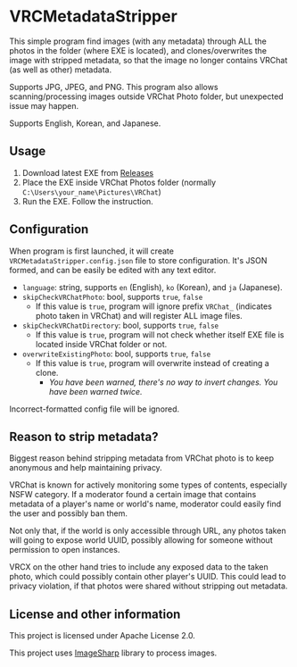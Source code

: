 # VRCMetadataStripper
This simple program find images (with any metadata) through ALL the photos in the folder (where EXE is located), and clones/overwrites the image with stripped metadata, so that the image no longer contains VRChat (as well as other) metadata.

Supports JPG, JPEG, and PNG. This program also allows scanning/processing images outside VRChat Photo folder, but unexpected issue may happen.

Supports English, Korean, and Japanese.

## Usage
1. Download latest EXE from [Releases](https://github.com/github-harunadev/VRCMetadataStripper/releases)
2. Place the EXE inside VRChat Photos folder (normally `C:\Users\your_name\Pictures\VRChat`)
3. Run the EXE. Follow the instruction.

## Configuration
When program is first launched, it will create `VRCMetadataStripper.config.json` file to store configuration. It's JSON formed, and can be easily be edited with any text editor.
- `language`: string, supports `en` (English), `ko` (Korean), and `ja` (Japanese).
- `skipCheckVRChatPhoto`: bool, supports `true`, `false`
  - If this value is `true`, program will ignore prefix `VRChat_` (indicates photo taken in VRChat) and will register ALL image files.
- `skipCheckVRChatDirectory`: bool, supports `true`, `false`
  - If this value is `true`, program will not check whether itself EXE file is located inside VRChat folder or not.
- `overwriteExistingPhoto`: bool, supports `true`, `false`
  - If this value is `true`, program will overwrite instead of creating a clone.
	- *You have been warned, there's no way to invert changes. _You have been warned twice._*


Incorrect-formatted config file will be ignored.

## Reason to strip metadata?
Biggest reason behind stripping metadata from VRChat photo is to keep anonymous and help maintaining privacy.

VRChat is known for actively monitoring some types of contents, especially NSFW category. If a moderator found a certain image that contains metadata of a player's name or world's name, moderator could easily find the user and possibly ban them.

Not only that, if the world is only accessible through URL, any photos taken will going to expose world UUID, possibly allowing for someone without permission to open instances.

VRCX on the other hand tries to include any exposed data to the taken photo, which could possibly contain other player's UUID. This could lead to privacy violation, if that photos were shared without stripping out metadata.

## License and other information
This project is licensed under Apache License 2.0.

This project uses [ImageSharp](https://github.com/SixLabors/ImageSharp) library to process images.
